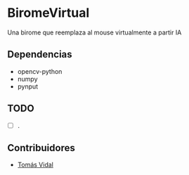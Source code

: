 # BiromeVirtual
Una birome que reemplaza al mouse virtualmente a partir IA

## Dependencias
- opencv-python
- numpy
- pynput

## TODO
- [ ] .

## Contribuidores
- [Tomás Vidal](https://github.com/TomiVidal99)